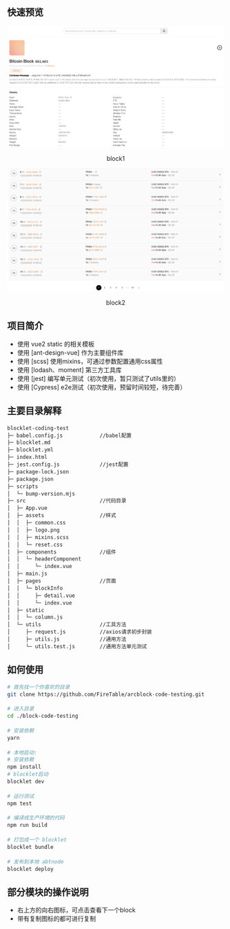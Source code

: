 <!--
 * @Description: 
 * @Author: yuanzeyu
 * @Date: 2023-11-01 15:28:13
 * @LastEditTime: 2023-11-01 20:19:43
-->

## 快速预览

<img src="https://github.com/xxibzyuu/blocklet-coding-test/blob/develop/screenshots/index1.png"  alt=""/>
<p align="center">block1</p>

<img src="https://github.com/xxibzyuu/blocklet-coding-test/blob/develop/screenshots/index2.png"  alt=""/>
<p align="center">block2</p>

## 项目简介

* 使用 vue2 static 的相关模板
* 使用 [ant-design-vue] 作为主要组件库
* 使用 [scss] 使用mixins，可通过参数配置通用css属性
* 使用 [lodash、moment] 第三方工具库
* 使用 [jest] 编写单元测试（初次使用，暂只测试了utils里的）
* 使用 [Cypress] e2e测试（初次使用，预留时间较短，待完善）


## 主要目录解释
```bash
blocklet-coding-test
├─ babel.config.js            //babel配置
├─ blocklet.md
├─ blocklet.yml
├─ index.html
├─ jest.config.js             //jest配置
├─ package-lock.json
├─ package.json
├─ scripts
│  └─ bump-version.mjs
├─ src                        //代码目录
│  ├─ App.vue
│  ├─ assets                  //样式
│  │  ├─ common.css
│  │  ├─ logo.png
│  │  ├─ mixins.scss
│  │  └─ reset.css
│  ├─ components              //组件
│  │  └─ headerComponent
│  │     └─ index.vue
│  ├─ main.js
│  ├─ pages                   //页面
│  │  └─ blockInfo
│  │     ├─ detail.vue
│  │     └─ index.vue
│  ├─ static
│  │  └─ column.js
│  └─ utils                   //工具方法
│     ├─ request.js           //axios请求初步封装
│     ├─ utils.js             //通用方法
│     └─ utils.test.js        //通用方法单元测试
```

## 如何使用

```bash
# 首先找一个你喜欢的目录
git clone https://github.com/FireTable/arcblock-code-testing.git

# 进入目录
cd ./block-code-testing

# 安装依赖
yarn

# 本地启动: 
# 安装依赖
npm install
# blocklet启动
blocklet dev

# 运行测试
npm test

# 编译成生产环境的代码
npm run build

# 打包成一个 blocklet
blocklet bundle

# 发布到本地 abtnode
blocklet deploy

```

## 部分模块的操作说明
* 右上方的向右图标，可点击查看下一个block
* 带有复制图标的都可进行复制
